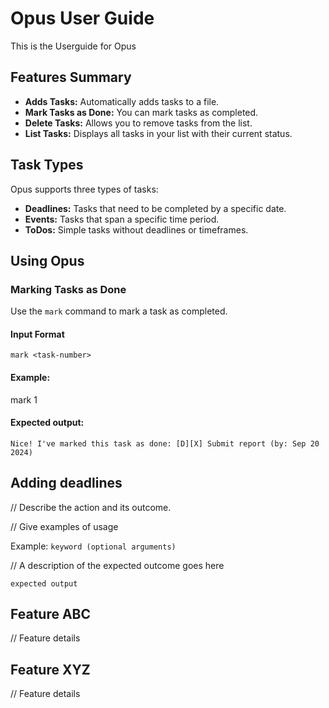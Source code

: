 # Opus User Guide

This is the Userguide for Opus

## Features Summary

- **Adds Tasks:** Automatically adds tasks to a file.
- **Mark Tasks as Done:** You can mark tasks as completed.
- **Delete Tasks:** Allows you to remove tasks from the list.
- **List Tasks:** Displays all tasks in your list with their current status.

## Task Types

Opus supports three types of tasks:
- **Deadlines:** Tasks that need to be completed by a specific date.
- **Events:** Tasks that span a specific time period.
- **ToDos:** Simple tasks without deadlines or timeframes.

## Using Opus



### Marking Tasks as Done

Use the `mark` command to mark a task as completed.
#### Input Format
`mark <task-number>`

#### Example:
mark 1
#### Expected output:
```
Nice! I've marked this task as done: [D][X] Submit report (by: Sep 20 2024)
```
## Adding deadlines




// Describe the action and its outcome.

// Give examples of usage

Example: `keyword (optional arguments)`

// A description of the expected outcome goes here

```
expected output
```

## Feature ABC

// Feature details


## Feature XYZ

// Feature details